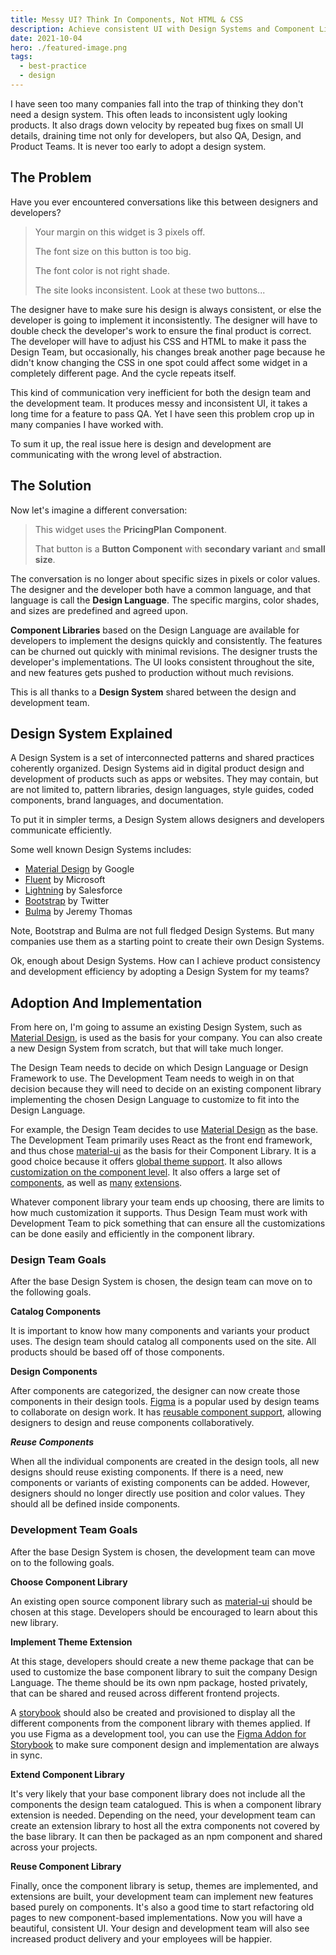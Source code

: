```yaml
---
title: Messy UI? Think In Components, Not HTML & CSS
description: Achieve consistent UI with Design Systems and Component Libraries.
date: 2021-10-04
hero: ./featured-image.png
tags:
  - best-practice
  - design
---
```


I have seen too many companies fall into the trap of thinking they don't need a design system. This often leads to inconsistent ugly looking products. It also drags down velocity by repeated bug fixes on small UI details, draining time not only for developers, but also QA, Design, and Product Teams. It is never too early to adopt a design system.

## The Problem

Have you ever encountered conversations like this between designers and developers?

> Your margin on this widget is 3 pixels off.
>
> The font size on this button is too big.
>
> The font color is not right shade.
>
> The site looks inconsistent. Look at these two buttons...

The designer have to make sure his design is always consistent, or else the developer is going to implement it inconsistently. The designer will have to double check the developer's work to ensure the final product is correct. The developer will have to adjust his CSS and HTML to make it pass the Design Team, but occasionally, his changes break another page because he didn't know changing the CSS in one spot could affect some widget in a completely different page. And the cycle repeats itself.

This kind of communication very inefficient for both the design team and the development team. It produces messy and inconsistent UI, it takes a long time for a feature to pass QA. Yet I have seen this problem crop up in many companies I have worked with.

To sum it up, the real issue here is design and development are communicating with the wrong level of abstraction.

## The Solution

Now let's imagine a different conversation:

> This widget uses the **PricingPlan Component**.
>
> That button is a **Button Component** with **secondary variant** and **small size**.

The conversation is no longer about specific sizes in pixels or color values. The designer and the developer both have a common language, and that language is call the **Design Language**. The specific margins, color shades, and sizes are predefined and agreed upon. 

**Component Libraries** based on the Design Language are available for developers to implement the designs quickly and consistently. The features can be churned out quickly with minimal revisions. The designer trusts the developer's implementations. The UI looks consistent throughout the site, and new features gets pushed to production without much revisions.

This is all thanks to a **Design System** shared between the design and development team.

## Design System Explained

A Design System is a set of interconnected patterns and shared practices coherently organized. Design Systems aid in digital product design and development of products such as apps or websites. They may contain, but are not limited to, pattern libraries, design languages, style guides, coded components, brand languages, and documentation.


To put it in simpler terms, a Design System allows designers and developers communicate efficiently.

Some well known Design Systems includes:

- [Material Design](https://material.io/components) by Google
- [Fluent](https://developer.microsoft.com/en-us/fluentui#/) by Microsoft
- [Lightning](https://www.lightningdesignsystem.com/) by Salesforce
- [Bootstrap](https://getbootstrap.com/docs/5.1/getting-started/introduction/) by Twitter
- [Bulma](https://bulma.io/) by Jeremy Thomas

Note, Bootstrap and Bulma are not full fledged Design Systems. But many companies use them as a starting point to create their own Design Systems.

Ok, enough about Design Systems. How can I achieve product consistency and development efficiency by adopting a Design System for my teams?

## Adoption And Implementation

From here on, I'm going to assume an existing Design System, such as [Material Design](https://material.io/components), is used as the basis for your company. You can also create a new Design System from scratch, but that will take much longer.

The Design Team needs to decide on which Design Language or Design Framework to use. The Development Team needs to weigh in on that decision because they will need to decide on an existing component library implementing the chosen Design Language to customize to fit into the Design Language.

For example, the Design Team decides to use [Material Design](https://material.io/components) as the base. The Development Team primarily uses React as the front end framework, and thus chose [material-ui](https://mui.com/) as the basis for their Component Library. It is a good choice because it offers [global theme support](https://mui.com/customization/theming/). It also allows [customization on the component level](https://mui.com/customization/how-to-customize/). It also offers a large set of [components](https://mui.com/customization/how-to-customize/), as well as [many](https://github.com/gregnb/mui-datatables) [extensions](https://www.npmjs.com/package/@mui/lab).

Whatever component library your team ends up choosing, there are limits to how much customization it supports. Thus Design Team must work with Development Team to pick something that can ensure all the customizations can be done easily and efficiently in the component library.

### Design Team Goals

After the base Design System is chosen, the design team can move on to the following goals.

**Catalog Components**

It is important to know how many components and variants your product uses. The design team should catalog all components used on the site. All products should be based off of those components.

**Design Components**

After components are categorized, the designer can now create those components in their design tools. [Figma](https://www.figma.com/) is a popular used by design teams to collaborate on design work. It has [reusable component support](https://help.figma.com/hc/en-us/articles/360038662654-Guide-to-Components-in-Figma), allowing designers to design and reuse components collaboratively.

***Reuse Components***

When all the individual components are created in the design tools, all new designs should reuse existing components. If there is a need, new components or variants of existing components can be added. However, designers should no longer directly use position and color values. They should all be defined inside components.

### Development Team Goals

After the base Design System is chosen, the development team can move on to the following goals.

**Choose Component Library**

An existing open source component library such as [material-ui](https://mui.com/) should be chosen at this stage. Developers should be encouraged to learn about this new library.

**Implement Theme Extension**

At this stage, developers should create a new theme package that can be used to customize the base component library to suit the company Design Language. The theme should be its own npm package, hosted privately, that can be shared and reused across different frontend projects.

A [storybook](https://storybook.js.org/) should also be created and provisioned to display all the different components from the component library with themes applied. If you use Figma as a development tool, you can use the [Figma Addon for Storybook](https://help.figma.com/hc/en-us/articles/360045003494-Storybook-and-Figma) to make sure component design and implementation are always in sync.

**Extend Component Library**

It's very likely that your base component library does not include all the components the design team catalogued. This is when a component library extension is needed. Depending on the need, your development team can create an extension library to host all the extra components not covered by the base library. It can then be packaged as an npm component and shared across your projects.

**Reuse Component Library**

Finally, once the component library is setup, themes are implemented, and extensions are built, your development team can implement new features based purely on components. It's also a good time to start refactoring old pages to new component-based implementations. Now you will have a beautiful, consistent UI. Your design and development team will also see increased product delivery and your employees will be happier.
